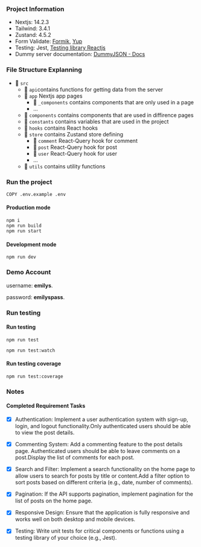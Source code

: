 ### Project Information 

- Nextjs: 14.2.3
- Tailwind: 3.4.1
- Zustand: 4.5.2
- Form Validate: [Formik](https://formik.org/docs/overview), [Yup](https://github.com/jquense/yup)
- Testing: Jest, [Testing library Reactjs](https://testing-library.com/docs)
- Dummy server documentation: [DummyJSON - Docs](https://dummyjson.com/docs)

### File Structure Explanning 

- 📁 `src`
  - 📁 `api`contains functions for getting data from the server
  - 📁 `app` Nextjs app pages
    - 📁 `_components` contains components that are only used in a page
    - ...
  - 📁 `components` contains components that are used in diffirence pages
  - 📁 `constants` contains variables that are used in the project
  - 📁 `hooks` contains React hooks
  - 📁 `store` contains Zustand store defining 
    - 📁 `comment` React-Query hook for comment
    - 📁 `post` React-Query hook for post
    - 📁 `user` React-Query hook for user
    - ...
  - 📁 `utils` contains utility functions

### Run the project

```
COPY .env.example .env
```

#### Production mode
```
npm i
npm run build
npm run start
```

#### Development mode
```
npm run dev
```

### Demo Account 

username: **emilys**.

password: **emilyspass**.

### Run testing 

#### Run testing 
```
npm run test

npm run test:watch
```

#### Run testing coverage
```
npm run test:coverage
```

### Notes

#### Completed Requirement Tasks

- [x] Authentication: Implement a user authentication system with sign-up, login, and logout functionality.Only authenticated users should be able to view the post details.
- [x] Commenting System: Add a commenting feature to the post details page. Authenticated users should be able to leave comments on a post.Display the list of comments for each post.
- [x] Search and Filter: Implement a search functionality on the home page to allow users to search for posts by title or content.Add a filter option to sort posts based on different criteria (e.g., date, number of comments).
- [x] Pagination: If the API supports pagination, implement pagination for the list of posts on the home page.
- [x] Responsive Design: Ensure that the application is fully responsive and works well on both desktop and mobile devices.
- [x] Testing: Write unit tests for critical components or functions using a testing library of your choice (e.g., Jest).


